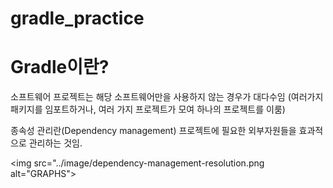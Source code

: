 # gradle_practice

# Gradle이란?

소프트웨어 프로젝트는 해당 소프트웨어만을 사용하지 않는 경우가 대다수임
(여러가지 패키지를 임포트하거나, 여러 가지 프로젝트가 모여 하나의 프로젝트를 이룸)

종속성 관리란(Dependency management) 프로젝트에 필요한 외부자원들을 효과적으로 관리하는 것임.

<img src="../image/dependency-management-resolution.png alt="GRAPHS"></img>



